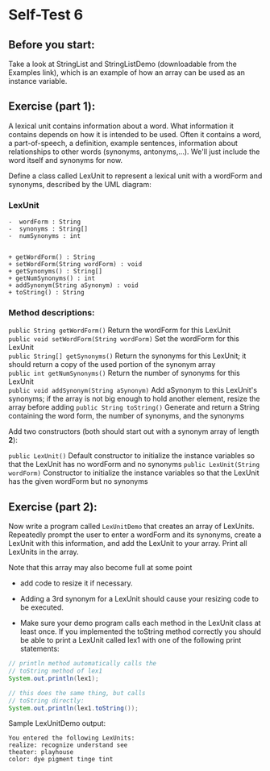 # Self-Test 6

## Before you start:

Take a look at StringList and StringListDemo (downloadable from the Examples link), which is an example of how an array can be used as an instance variable.

## Exercise (part 1):
A lexical unit contains information about a word. What information it contains depends on how it is intended to be used. Often it contains a word, a part-of-speech, a definition, example sentences, information about relationships to other words (synonyms, antonyms,...). We'll just include the word itself and synonyms for now.

Define a class called LexUnit to represent a lexical unit with a wordForm and synonyms, described by the UML diagram:

### LexUnit
```
-  wordForm : String
-  synonyms : String[]
-  numSynonyms : int


+ getWordForm() : String
+ setWordForm(String wordForm) : void
+ getSynonyms() : String[]
+ getNumSynonyms() : int
+ addSynonym(String aSynonym) : void
+ toString() : String
```


### Method descriptions:

`public String getWordForm()`
Return the wordForm for this LexUnit  
`public void setWordForm(String wordForm)`
Set the wordForm for this LexUnit  
`public String[] getSynonyms()`	
Return the synonyms for this LexUnit; 
it should return a copy of the used portion of the synonym array  
`public int getNumSynonyms()` 
Return the number of synonyms for this LexUnit   
`public void addSynonym(String aSynonym)`
Add aSynonym to this LexUnit's synonyms; 
if the array is not big enough to hold another element, 
resize the array before adding
`public String toString()`
Generate and return a String containing the word form, 
the number of synonyms, and the synonyms

Add two constructors (both should start out with a synonym array of length **2**):

`public LexUnit()`
Default constructor to initialize the instance variables 
so that the LexUnit has no wordForm and no synonyms
`public LexUnit(String wordForm)`
Constructor to initialize the instance variables 
so that the LexUnit has the given wordForm but no synonyms

## Exercise (part 2):
Now write a program called `LexUnitDemo` that creates an array of LexUnits. Repeatedly prompt the user to enter a wordForm and its synonyms, create a LexUnit with this information, and add the LexUnit to your array.
Print all LexUnits in the array.

Note that this array may also become full at some point 
- add code to resize it if necessary.

- Adding a 3rd synonym for a LexUnit should cause your resizing code to be executed. 
- Make sure your demo program calls each method in the LexUnit class at least once. If you implemented the toString method correctly you should be able to print a LexUnit called lex1 with one of the following print statements:

```java
// println method automatically calls the
// toString method of lex1
System.out.println(lex1);

// this does the same thing, but calls
// toString directly:
System.out.println(lex1.toString());
```
Sample LexUnitDemo output:

```
You entered the following LexUnits:
realize: recognize understand see
theater: playhouse
color: dye pigment tinge tint
```